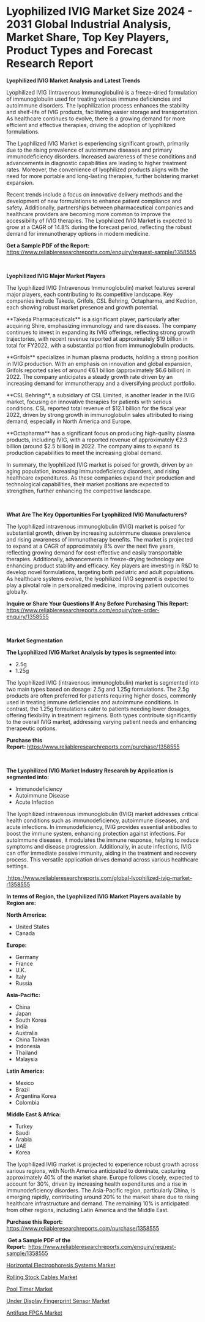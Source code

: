 <p><h1>Lyophilized IVIG Market Size 2024 - 2031 Global Industrial Analysis, Market Share, Top Key Players, Product Types and Forecast Research Report</h1></p><p><strong>Lyophilized IVIG Market Analysis and Latest Trends</strong></p>
<p><p>Lyophilized IVIG (Intravenous Immunoglobulin) is a freeze-dried formulation of immunoglobulin used for treating various immune deficiencies and autoimmune disorders. The lyophilization process enhances the stability and shelf-life of IVIG products, facilitating easier storage and transportation. As healthcare continues to evolve, there is a growing demand for more efficient and effective therapies, driving the adoption of lyophilized formulations.</p><p>The Lyophilized IVIG Market is experiencing significant growth, primarily due to the rising prevalence of autoimmune diseases and primary immunodeficiency disorders. Increased awareness of these conditions and advancements in diagnostic capabilities are leading to higher treatment rates. Moreover, the convenience of lyophilized products aligns with the need for more portable and long-lasting therapies, further bolstering market expansion.</p><p>Recent trends include a focus on innovative delivery methods and the development of new formulations to enhance patient compliance and safety. Additionally, partnerships between pharmaceutical companies and healthcare providers are becoming more common to improve the accessibility of IVIG therapies. The Lyophilized IVIG Market is expected to grow at a CAGR of 14.8% during the forecast period, reflecting the robust demand for immunotherapy options in modern medicine.</p></p>
<p><strong>Get a Sample PDF of the Report:&nbsp;</strong> <a href="https://www.reliableresearchreports.com/enquiry/request-sample/1358555?utm_campaign=1734&utm_medium=2&utm_source=Github&utm_content=ia&utm_term=29102024&utm_id=lyophilized-ivig">https://www.reliableresearchreports.com/enquiry/request-sample/1358555</a></p>
<p>&nbsp;</p>
<p><strong>Lyophilized IVIG Major Market Players</strong></p>
<p><p>The lyophilized IVIG (Intravenous Immunoglobulin) market features several major players, each contributing to its competitive landscape. Key companies include Takeda, Grifols, CSL Behring, Octapharma, and Kedrion, each showing robust market presence and growth potential.</p><p>**Takeda Pharmaceuticals** is a significant player, particularly after acquiring Shire, emphasizing immunology and rare diseases. The company continues to invest in expanding its IVIG offerings, reflecting strong growth trajectories, with recent revenue reported at approximately $19 billion in total for FY2022, with a substantial portion from immunoglobulin products.</p><p>**Grifols** specializes in human plasma products, holding a strong position in IVIG production. With an emphasis on innovation and global expansion, Grifols reported sales of around €6.1 billion (approximately $6.6 billion) in 2022. The company anticipates a steady growth rate driven by an increasing demand for immunotherapy and a diversifying product portfolio.</p><p>**CSL Behring**, a subsidiary of CSL Limited, is another leader in the IVIG market, focusing on innovative therapies for patients with serious conditions. CSL reported total revenue of $12.1 billion for the fiscal year 2022, driven by strong growth in immunoglobulin sales attributed to rising demand, especially in North America and Europe.</p><p>**Octapharma** has a significant focus on producing high-quality plasma products, including IVIG, with a reported revenue of approximately €2.3 billion (around $2.5 billion) in 2022. The company aims to expand its production capabilities to meet the increasing global demand.</p><p>In summary, the lyophilized IVIG market is poised for growth, driven by an aging population, increasing immunodeficiency disorders, and rising healthcare expenditures. As these companies expand their production and technological capabilities, their market positions are expected to strengthen, further enhancing the competitive landscape.</p></p>
<p>&nbsp;</p>
<p><strong>What Are The Key Opportunities For Lyophilized IVIG Manufacturers?</strong></p>
<p><p>The lyophilized intravenous immunoglobulin (IVIG) market is poised for substantial growth, driven by increasing autoimmune disease prevalence and rising awareness of immunotherapy benefits. The market is projected to expand at a CAGR of approximately 8% over the next five years, reflecting growing demand for cost-effective and easily transportable therapies. Additionally, advancements in freeze-drying technology are enhancing product stability and efficacy. Key players are investing in R&D to develop novel formulations, targeting both pediatric and adult populations. As healthcare systems evolve, the lyophilized IVIG segment is expected to play a pivotal role in personalized medicine, improving patient outcomes globally.</p></p>
<p><strong>Inquire or Share Your Questions If Any Before Purchasing This Report:</strong> <a href="https://www.reliableresearchreports.com/enquiry/pre-order-enquiry/1358555?utm_campaign=1734&utm_medium=2&utm_source=Github&utm_content=ia&utm_term=29102024&utm_id=lyophilized-ivig">https://www.reliableresearchreports.com/enquiry/pre-order-enquiry/1358555</a></p>
<p>&nbsp;</p>
<p><strong>Market Segmentation</strong></p>
<p><strong>The Lyophilized IVIG Market Analysis by types is segmented into:</strong></p>
<p><ul><li>2.5g</li><li>1.25g</li></ul></p>
<p><p>The lyophilized IVIG (intravenous immunoglobulin) market is segmented into two main types based on dosage: 2.5g and 1.25g formulations. The 2.5g products are often preferred for patients requiring higher doses, commonly used in treating immune deficiencies and autoimmune conditions. In contrast, the 1.25g formulations cater to patients needing lower dosages, offering flexibility in treatment regimens. Both types contribute significantly to the overall IVIG market, addressing varying patient needs and enhancing therapeutic options.</p></p>
<p><strong>Purchase this Report:&nbsp;</strong><a href="https://www.reliableresearchreports.com/purchase/1358555?utm_campaign=1734&utm_medium=2&utm_source=Github&utm_content=ia&utm_term=29102024&utm_id=lyophilized-ivig">https://www.reliableresearchreports.com/purchase/1358555</a></p>
<p>&nbsp;</p>
<p><strong>The Lyophilized IVIG Market Industry Research by Application is segmented into:</strong></p>
<p><ul><li>Immunodeficiency</li><li>Autoimmune Disease</li><li>Acute Infection</li></ul></p>
<p><p>The lyophilized intravenous immunoglobulin (IVIG) market addresses critical health conditions such as immunodeficiency, autoimmune diseases, and acute infections. In immunodeficiency, IVIG provides essential antibodies to boost the immune system, enhancing protection against infections. For autoimmune diseases, it modulates the immune response, helping to reduce symptoms and disease progression. Additionally, in acute infections, IVIG can offer immediate passive immunity, aiding in the treatment and recovery process. This versatile application drives demand across various healthcare settings.</p></p>
<p><a href="https://www.reliableresearchreports.com/global-lyophilized-ivig-market-r1358555?utm_campaign=1734&utm_medium=2&utm_source=Github&utm_content=ia&utm_term=29102024&utm_id=lyophilized-ivig">&nbsp;https://www.reliableresearchreports.com/global-lyophilized-ivig-market-r1358555</a></p>
<p><strong>In terms of Region, the Lyophilized IVIG Market Players available by Region are:</strong></p>
<p>
    <p> <strong> North America: </strong>
        <ul>
            <li>United States</li>
            <li>Canada</li>
        </ul>
        </p> 
    <p> <strong> Europe: </strong>
        <ul>
            <li>Germany</li>
            <li>France</li>
            <li>U.K.</li>
            <li>Italy</li>
            <li>Russia</li>
        </ul>
        </p> 
    <p> <strong> Asia-Pacific: </strong>
        <ul>
            <li>China</li>
            <li>Japan</li>
            <li>South Korea</li>
            <li>India</li>
            <li>Australia</li>
            <li>China Taiwan</li>
            <li>Indonesia</li>
            <li>Thailand</li>
            <li>Malaysia</li>
        </ul>
        </p> 
    <p> <strong> Latin America: </strong>
        <ul>
            <li>Mexico</li>
            <li>Brazil</li>
            <li>Argentina Korea</li>
            <li>Colombia</li>
        </ul>
        </p> 
    <p> <strong> Middle East & Africa: </strong>
        <ul>
            <li>Turkey</li>
            <li>Saudi</li>
            <li>Arabia</li>
            <li>UAE</li>
            <li>Korea</li>
        </ul>
    </p>
    </p>
<p><p>The lyophilized IVIG market is projected to experience robust growth across various regions, with North America anticipated to dominate, capturing approximately 40% of the market share. Europe follows closely, expected to account for 30%, driven by increasing health expenditures and a rise in immunodeficiency disorders. The Asia-Pacific region, particularly China, is emerging rapidly, contributing around 20% to the market share due to rising healthcare infrastructure and demand. The remaining 10% is anticipated from other regions, including Latin America and the Middle East.</p></p>
<p><strong>Purchase this Report: </strong><a href="https://www.reliableresearchreports.com/purchase/1358555?utm_campaign=1734&utm_medium=2&utm_source=Github&utm_content=ia&utm_term=29102024&utm_id=lyophilized-ivig">https://www.reliableresearchreports.com/purchase/1358555</a></p>
<p>&nbsp;<strong>Get a Sample PDF of the Report:&nbsp;&nbsp;</strong><a href="https://www.reliableresearchreports.com/enquiry/request-sample/1358555?utm_campaign=1734&utm_medium=2&utm_source=Github&utm_content=ia&utm_term=29102024&utm_id=lyophilized-ivig">https://www.reliableresearchreports.com/enquiry/request-sample/1358555</a></p>
<p><strong></strong></p>
<p><p><a href="https://www.linkedin.com/pulse/market-dynamics-future-trends-global-horizontal-electrophoresis-gs85e?utm_campaign=1734&utm_medium=2&utm_source=Github&utm_content=ia&utm_term=29102024&utm_id=lyophilized-ivig">Horizontal Electrophoresis Systems Market</a></p><p><a href="https://www.linkedin.com/pulse/rolling-stock-cables-market-refracting-trends-consumer-behaviors-z3xge?utm_campaign=1734&utm_medium=2&utm_source=Github&utm_content=ia&utm_term=29102024&utm_id=lyophilized-ivig">Rolling Stock Cables Market</a></p><p><a href="https://www.linkedin.com/pulse/global-pool-timer-market-exploring-share-trends-future-growth-1yh2e?utm_campaign=1734&utm_medium=2&utm_source=Github&utm_content=ia&utm_term=29102024&utm_id=lyophilized-ivig">Pool Timer Market</a></p><p><a href="https://www.linkedin.com/pulse/under-display-fingerprint-sensor-market-size-type-product-nsose?utm_campaign=1734&utm_medium=2&utm_source=Github&utm_content=ia&utm_term=29102024&utm_id=lyophilized-ivig">Under Display Fingerprint Sensor Market</a></p><p><a href="https://www.linkedin.com/pulse/regulatory-landscape-its-influence-global-antifuse-fpga-uwa7e?utm_campaign=1734&utm_medium=2&utm_source=Github&utm_content=ia&utm_term=29102024&utm_id=lyophilized-ivig">Antifuse FPGA Market</a></p></p>